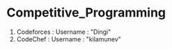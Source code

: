# Competitive_Programming

1. Codeforces : Username : "Dingi"
2. CodeChef : Username : "kilamunev" 

